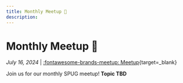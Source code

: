 ```yaml
---
title: Monthly Meetup 🐍
description:
---
```


<!-- index: start -->

# Monthly Meetup 🐍

_July 16, 2024_ | [:fontawesome-brands-meetup: Meetup](https://www.meetup.com/python-spokane/events/300506689/){target=_blank}

<!-- <img src="/img/<event_image_filepath>" width="600" height="337.5"> -->

Join us for our monthly SPUG meetup! **Topic TBD**

<!-- index: end -->

<!--
## About
-->

